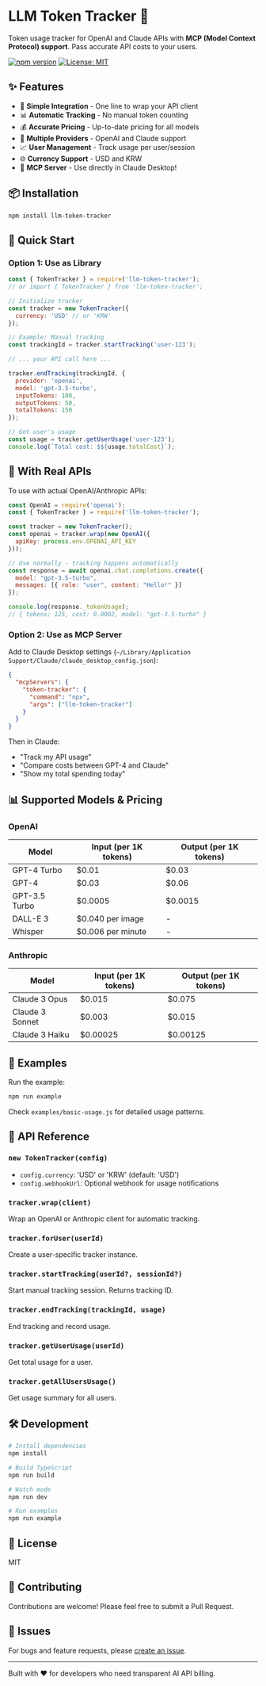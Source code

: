 # LLM Token Tracker 🧮

Token usage tracker for OpenAI and Claude APIs with **MCP (Model Context Protocol) support**. Pass accurate API costs to your users.

[![npm version](https://badge.fury.io/js/llm-token-tracker.svg)](https://www.npmjs.com/package/llm-token-tracker)
[![License: MIT](https://img.shields.io/badge/License-MIT-yellow.svg)](https://opensource.org/licenses/MIT)

## ✨ Features

- 🎯 **Simple Integration** - One line to wrap your API client
- 📊 **Automatic Tracking** - No manual token counting
- 💰 **Accurate Pricing** - Up-to-date pricing for all models
- 🔄 **Multiple Providers** - OpenAI and Claude support
- 📈 **User Management** - Track usage per user/session
- 🌐 **Currency Support** - USD and KRW
- 🤖 **MCP Server** - Use directly in Claude Desktop!

## 📦 Installation

```bash
npm install llm-token-tracker
```

## 🚀 Quick Start

### Option 1: Use as Library

```javascript
const { TokenTracker } = require('llm-token-tracker');
// or import { TokenTracker } from 'llm-token-tracker';

// Initialize tracker
const tracker = new TokenTracker({
  currency: 'USD' // or 'KRW'
});

// Example: Manual tracking
const trackingId = tracker.startTracking('user-123');

// ... your API call here ...

tracker.endTracking(trackingId, {
  provider: 'openai',
  model: 'gpt-3.5-turbo',
  inputTokens: 100,
  outputTokens: 50,
  totalTokens: 150
});

// Get user's usage
const usage = tracker.getUserUsage('user-123');
console.log(`Total cost: $${usage.totalCost}`);
```

## 🔧 With Real APIs

To use with actual OpenAI/Anthropic APIs:

```javascript
const OpenAI = require('openai');
const { TokenTracker } = require('llm-token-tracker');

const tracker = new TokenTracker();
const openai = tracker.wrap(new OpenAI({
  apiKey: process.env.OPENAI_API_KEY
}));

// Use normally - tracking happens automatically
const response = await openai.chat.completions.create({
  model: "gpt-3.5-turbo",
  messages: [{ role: "user", content: "Hello!" }]
});

console.log(response._tokenUsage);
// { tokens: 125, cost: 0.0002, model: "gpt-3.5-turbo" }
```

### Option 2: Use as MCP Server

Add to Claude Desktop settings (`~/Library/Application Support/Claude/claude_desktop_config.json`):

```json
{
  "mcpServers": {
    "token-tracker": {
      "command": "npx",
      "args": ["llm-token-tracker"]
    }
  }
}
```

Then in Claude:
- "Track my API usage"
- "Compare costs between GPT-4 and Claude"
- "Show my total spending today"

## 📊 Supported Models & Pricing

### OpenAI
| Model | Input (per 1K tokens) | Output (per 1K tokens) |
|-------|----------------------|------------------------|
| GPT-4 Turbo | $0.01 | $0.03 |
| GPT-4 | $0.03 | $0.06 |
| GPT-3.5 Turbo | $0.0005 | $0.0015 |
| DALL-E 3 | $0.040 per image | - |
| Whisper | $0.006 per minute | - |

### Anthropic
| Model | Input (per 1K tokens) | Output (per 1K tokens) |
|-------|----------------------|------------------------|
| Claude 3 Opus | $0.015 | $0.075 |
| Claude 3 Sonnet | $0.003 | $0.015 |
| Claude 3 Haiku | $0.00025 | $0.00125 |

## 🎯 Examples

Run the example:
```bash
npm run example
```

Check `examples/basic-usage.js` for detailed usage patterns.

## 📝 API Reference

### `new TokenTracker(config)`
- `config.currency`: 'USD' or 'KRW' (default: 'USD')
- `config.webhookUrl`: Optional webhook for usage notifications

### `tracker.wrap(client)`
Wrap an OpenAI or Anthropic client for automatic tracking.

### `tracker.forUser(userId)`
Create a user-specific tracker instance.

### `tracker.startTracking(userId?, sessionId?)`
Start manual tracking session. Returns tracking ID.

### `tracker.endTracking(trackingId, usage)`
End tracking and record usage.

### `tracker.getUserUsage(userId)`
Get total usage for a user.

### `tracker.getAllUsersUsage()`
Get usage summary for all users.

## 🛠 Development

```bash
# Install dependencies
npm install

# Build TypeScript
npm run build

# Watch mode
npm run dev

# Run examples
npm run example
```

## 📄 License

MIT

## 🤝 Contributing

Contributions are welcome! Please feel free to submit a Pull Request.

## 🐛 Issues

For bugs and feature requests, please [create an issue](https://github.com/yourusername/llm-token-tracker/issues).

---

Built with ❤️ for developers who need transparent AI API billing.
